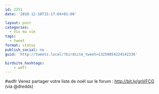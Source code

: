 ```yaml
---
id: 2251
date: '2010-12-10T15:17:04+01:00'

layout: post
categories:
  - Vis ma vie
tags:
  - tweet
format: status
publish_social: no
guid: 'http://tweets.local/?birdsite_tweet=13250854224142336'

birdsite_hashtags:
    - wdfr
---
```


\#wdfr Venez partager votre liste de noël sur le forum : http://bit.ly/gnVFCG (via @dredds)